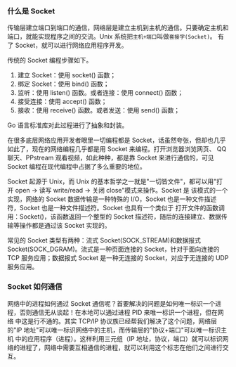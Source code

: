 ### 什么是 Socket

传输层建立端口到端口的通信，网络层是建立主机到主机的通信。只要确定主机和端口，就能实现程序之间的交流。Unix 系统把`主机+端口`叫做`套接字(Socket)`。
有了 Socket，就可以进行网络应用程序开发。

传统的 Socket 编程步骤如下。

1.  建立 Socket：使用 socket() 函数；
2.  绑定 Socket：使用 bind() 函数；
3.  监听：使用 listen() 函数。或者连接：使用 connect() 函数；
4.  接受连接：使用 accept() 函数；
5.  接收：使用 receive() 函数。或者发送：使用 send() 函数；

Go 语言标准库对此过程进行了抽象和封装。

在很多底层网络应用开发者眼里一切编程都是 Socket，话虽然夸张，但却也几乎如此了，现在的网络编程几乎都是用 Socket 来编程。打开浏览器浏览网页、
QQ 聊天、PPstream 观看视频，如此种种，都是靠 Socket 来进行通信的，可见 Socket 编程在现代编程中占据了多么重要的地位。

Socket 起源于 Unix，而 Unix 的基本哲学之一就是"一切皆文件"，都可以用"打开 open -> 读写 write/read -> 关闭 close"模式来操作。Socket 是
该模式的一个实现，网络的 Socket 数据传输是一种特殊的 I/O，Socket 也是一种文件描述符，Socket 也是一种文件描述符。Socket 也具有一个类似于
打开文件的函数调用：Socket()，该函数返回一个整型的 Socket 描述符，随后的连接建立、数据传输等操作都是通过该 Socket 实现的。

常见的 Socket 类型有两种：流式 Socket(SOCK_STREAM)和数据报式 Socket(SOCK_DGRAM)。流式是一种页面连接的 Socket，针对于面向连接的 TCP
服务应用；数据报式 Socket 是一种无连接的 Socket，对应于无连接的 UDP 服务应用。

### Socket 如何通信

网络中的进程如何通过 Socket 通信呢？首要解决的问题是如何唯一标识一个进程，否则通信无从谈起！在本地可以通过进程 PID 来唯一标识一个进程，但在网络
中这是行不通的。其实 TCP/IP 协议族已经帮我们解决了这个问题，网络层的"IP 地址"可以唯一标识网络中的主机，而传输层的"协议+端口"可以唯一标识主机
中的应用程序（进程）。这样利用三元组（IP 地址，协议，端口）就可以标识网络的进程了，网络中需要互相通信的进程，就可以利用这个标志在他们之间进行交互。
